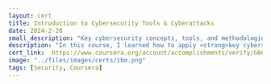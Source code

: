 ```yaml
---
layout: cert
title: Introduction to Cybersecurity Tools & Cyberattacks
date: 2024-2-26
small_description: "Key cybersecurity concepts, tools, and methodologies."
description: "In this course, I learned how to apply <strong>key cybersecurity concepts, tools, and methodologies</strong> to protect digital and physical assets. I gained skills to <strong>recognize various types of threat actors and malware</strong> and explored preventive measures. I also learned to <strong>identify internet security threats</strong> and common cybersecurity best practices, as well as understand <strong>authentication and identity management concepts</strong> for safeguarding organizations."
cert_link:  https://www.coursera.org/account/accomplishments/verify/G6CCWYKN82YW
image: "../files/images/certs/ibm.png"
tags: [Security, Coursera]
---
```



